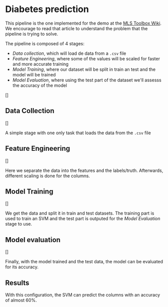 # Diabetes prediction

This pipeline is the one implemented for the demo at the [MLS Toolbox Wiki](https://github.com/MLS-Toobox/.github/wiki/4.1-MLS-Code-Generator-Demo's#simple-pipeline-example). We encourage to read that article to understand the problem that the pipeline is trying to solve.

The pipeline is composed of 4 stages:
- *Data collection*, which will load de data from a `.csv` file
- *Feature Engineering*, where some of the values will be scaled for faster and more accurate training
- *Model Training*, where our dataset will be split in train an test and the model will be trained
- *Model Evaluation*, where using the test part of the dataset we'll assesss the accuracy of the model

[]

## Data Collection
[]

A simple stage with one only task that loads the data from the `.csv` file

## Feature Engineering
[]

Here we separate the data into the features and the labels/truth. Afterwards, different scaling is done for the columns.

## Model Training
[]

We get the data and split it in train and test datasets. The training part is used to train an SVM and the test part is outputed for the *Model Evaluation* stage to use.

## Model evaluation
[]

Finally, with the model trained and the test data, the model can be evaluated for its accuracy.

## Results
With this configuration, the SVM can predict the columns with an accuracy of almost 60%.
